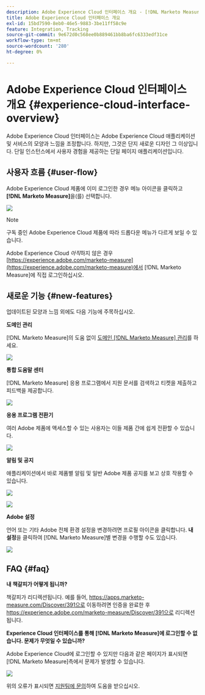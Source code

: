 ```yaml
---
description: Adobe Experience Cloud 인터페이스 개요 - [!DNL Marketo Measure]
title: Adobe Experience Cloud 인터페이스 개요
exl-id: 15bd7590-8eb0-46e5-9883-3be11ff58c9e
feature: Integration, Tracking
source-git-commit: 9e672d0c568ee0b889461bb8ba6fc6333edf31ce
workflow-type: tm+mt
source-wordcount: '280'
ht-degree: 0%

---
```


# Adobe Experience Cloud 인터페이스 개요 {#experience-cloud-interface-overview}

Adobe Experience Cloud 인터페이스는 Adobe Experience Cloud 애플리케이션 및 서비스의 모양과 느낌을 조정합니다. 하지만, 그것은 단지 새로운 디자인 그 이상입니다. 단일 인스턴스에서 사용자 경험을 제공하는 단일 페이지 애플리케이션입니다.

## 사용자 흐름 {#user-flow}

Adobe Experience Cloud 제품에 이미 로그인한 경우 메뉴 아이콘을 클릭하고 **[!DNL Marketo Measure]**&#x200B;을(를) 선택합니다.

![](assets/unified-shell-overview-4.png)

>[!NOTE]
>
>구독 중인 Adobe Experience Cloud 제품에 따라 드롭다운 메뉴가 다르게 보일 수 있습니다.

Adobe Experience Cloud _아직_&#x200B;하지 않은 경우 [https://experience.adobe.com/marketo-measure](https://experience.adobe.com/marketo-measure)에서 [!DNL Marketo Measure]에 직접 로그인하십시오.

## 새로운 기능 {#new-features}

업데이트된 모양과 느낌 외에도 다음 기능에 주목하십시오.

**도메인 관리**

[!DNL Marketo Measure]의 도움 없이 [도메인 [!DNL Marketo Measure] 관리](/help/marketo-measure-and-adobe/domain-management.md)를 하세요.

![](assets/unified-shell-overview-5.png)

**통합 도움말 센터**

[!DNL Marketo Measure] 응용 프로그램에서 지원 문서를 검색하고 티켓을 제출하고 피드백을 제공합니다.

![](assets/unified-shell-overview-6.png)

**응용 프로그램 전환기**

여러 Adobe 제품에 액세스할 수 있는 사용자는 이들 제품 간에 쉽게 전환할 수 있습니다.

![](assets/unified-shell-overview-7.png)

**알림 및 공지**

애플리케이션에서 바로 제품별 알림 및 일반 Adobe 제품 공지를 보고 상호 작용할 수 있습니다.

![](assets/unified-shell-overview-8.png)

![](assets/unified-shell-overview-9.png)

**Adobe 설정**

언어 또는 기타 Adobe 전체 환경 설정을 변경하려면 프로필 아이콘을 클릭합니다. **내 설정**&#x200B;을 클릭하여 [!DNL Marketo Measure]별 변경을 수행할 수도 있습니다.

![](assets/unified-shell-overview-10.png)

## FAQ {#faq}

**내 책갈피가 어떻게 됩니까?**

책갈피가 리디렉션됩니다. 예를 들어, https://apps.marketo-measure.com/Discover/391으로 이동하려면 인증을 완료한 후 https://experience.adobe.com/marketo-measure/Discover/391으로 리디렉션됩니다.

**Experience Cloud 인터페이스를 통해 [!DNL Marketo Measure]에 로그인할 수 없습니다. 문제가 무엇일 수 있습니까?**

Adobe Experience Cloud에 로그인할 수 있지만 다음과 같은 페이지가 표시되면 [!DNL Marketo Measure]측에서 문제가 발생할 수 있습니다.

![](assets/unified-shell-overview-11.png)

위의 오류가 표시되면 [지원팀에 문의](https://nation.marketo.com/t5/support/ct-p/Support)하여 도움을 받으십시오.
